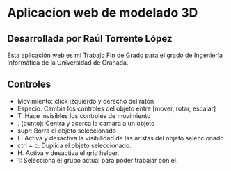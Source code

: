 # Aplicacion web de modelado 3D
## Desarrollada por Raúl Torrente López

Esta aplicación web es mi Trabajo Fin de Grado para el grado de Ingeniería Informática de la Universidad de Granada.

## Controles
* Movimiento: click izquierdo y derecho del ratón
* Espacio: Cambia los controles del objeto entre [mover, rotar, escalar]
* T: Hace invisibles los controles de movimiento
* . (punto): Centra y acerca la camara a un objeto
* supr: Borra el objeto seleccionado
* L: Activa y desactiva la visibilidad de las aristas del objeto seleccionado
* ctrl + c: Duplica el objeto seleccionado.
* H: Activa y desactiva el grid helper.
* 1: Selecciona el grupo actual para poder trabajar con él.